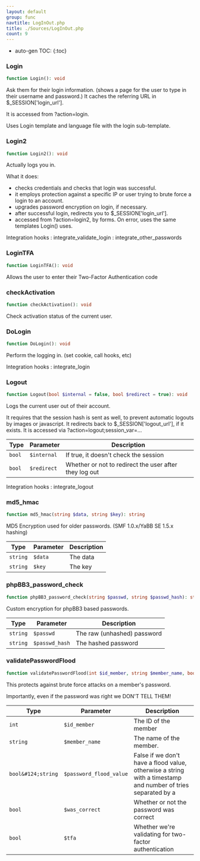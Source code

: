 ```yaml
---
layout: default
group: func
navtitle: LogInOut.php
title: ./Sources/LogInOut.php
count: 9
---
```

* auto-gen TOC:
{:toc}
### Login

```php
function Login(): void
```
Ask them for their login information. (shows a page for the user to type
 in their username and password.)
 It caches the referring URL in $_SESSION['login_url'].

It is accessed from ?action=login.

Uses Login template and language file with the login sub-template.

### Login2

```php
function Login2(): void
```
Actually logs you in.

What it does:
- checks credentials and checks that login was successful.
- it employs protection against a specific IP or user trying to brute force
 a login to an account.
- upgrades password encryption on login, if necessary.
- after successful login, redirects you to $_SESSION['login_url'].
- accessed from ?action=login2, by forms.
On error, uses the same templates Login() uses.

Integration hooks
: integrate_validate_login
: integrate_other_passwords

### LoginTFA

```php
function LoginTFA(): void
```
Allows the user to enter their Two-Factor Authentication code



### checkActivation

```php
function checkActivation(): void
```
Check activation status of the current user.



### DoLogin

```php
function DoLogin(): void
```
Perform the logging in. (set cookie, call hooks, etc)



Integration hooks
: integrate_login

### Logout

```php
function Logout(bool $internal = false, bool $redirect = true): void
```
Logs the current user out of their account.

It requires that the session hash is sent as well, to prevent automatic logouts by images or javascript.
It redirects back to $_SESSION['logout_url'], if it exists.
It is accessed via ?action=logout;session_var=...

Type|Parameter|Description
---|---|---
`bool`|`$internal`|If true, it doesn't check the session
`bool`|`$redirect`|Whether or not to redirect the user after they log out

Integration hooks
: integrate_logout

### md5_hmac

```php
function md5_hmac(string $data, string $key): string
```
MD5 Encryption used for older passwords. (SMF 1.0.x/YaBB SE 1.5.x hashing)



Type|Parameter|Description
---|---|---
`string`|`$data`|The data
`string`|`$key`|The key

### phpBB3_password_check

```php
function phpBB3_password_check(string $passwd, string $passwd_hash): string
```
Custom encryption for phpBB3 based passwords.



Type|Parameter|Description
---|---|---
`string`|`$passwd`|The raw (unhashed) password
`string`|`$passwd_hash`|The hashed password

### validatePasswordFlood

```php
function validatePasswordFlood(int $id_member, string $member_name, bool|string $password_flood_value = false, bool $was_correct = false, bool $tfa = false): void
```
This protects against brute force attacks on a member's password.

Importantly, even if the password was right we DON'T TELL THEM!

Type|Parameter|Description
---|---|---
`int`|`$id_member`|The ID of the member
`string`|`$member_name`|The name of the member.
`bool&#124;string`|`$password_flood_value`|False if we don't have a flood value, otherwise a string with a timestamp and number of tries separated by a |
`bool`|`$was_correct`|Whether or not the password was correct
`bool`|`$tfa`|Whether we're validating for two-factor authentication

